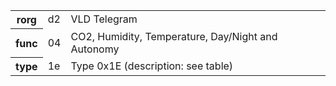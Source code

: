 <table>
    <tr>
      <th>rorg</th>
      <td>d2</td>
      <td>VLD Telegram</td>
    </tr>
    <tr>
      <th>func</th>
      <td>04</td>
      <td>CO2, Humidity, Temperature, Day/Night and Autonomy</td>
    </tr>
    <tr>
      <th>type</th>
      <td>1e</td>
      <td>Type 0x1E (description: see table)</td>
    </tr>
  </table>